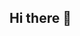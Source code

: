 ## Hi there 👋

<!--
**Diphenoxylate/Diphenoxylate** is a ✨ _special_ ✨ repository because its `README.md` (this file) appears on your GitHub profile.

Here are some ideas to get you started:

- 🔭 I’m currently working on a web page for JU Coalition of interest groups
- 🌱 I’m currently a medical student
- 📫 How to reach me: mhm0191800@ju.edu.jo
- 😄 Pronouns: He, him. for sure!

-->
